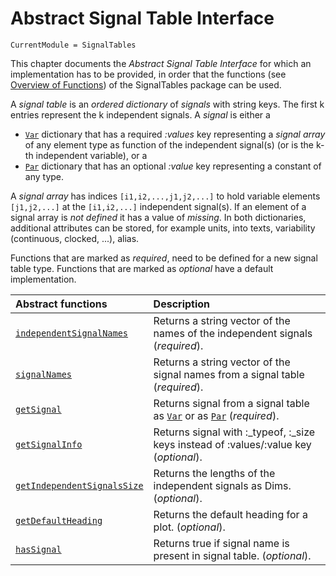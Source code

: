 # Abstract Signal Table Interface

```@meta
CurrentModule = SignalTables
```

This chapter documents the *Abstract Signal Table Interface* for which an implementation has to be provided,
in order that the functions (see [Overview of Functions](@ref)) of the SignalTables package can be used.

A *signal table* is an *ordered dictionary* of *signals* with string keys. The first k entries
represent the k independent signals. A *signal* is either a

- [`Var`](@ref) dictionary that has a required *:values* key representing a *signal array* of any element type 
  as function of the independent signal(s) (or is the k-th independent variable), or a
- [`Par`](@ref) dictionary that has an optional *:value* key representing a constant of any type.

A *signal array* has indices `[i1,i2,...,j1,j2,...]` to hold variable elements `[j1,j2,...]` 
at the `[i1,i2,...]` independent signal(s). If an element of a signal array is *not defined* 
it has a value of *missing*. In both dictionaries, additional attributes can be stored, 
for example units, into texts, variability (continuous, clocked, ...), alias. 

Functions that are marked as *required*, need to be defined for a new signal table type.
Functions that are marked as *optional* have a default implementation.

| Abstract functions                 | Description                                                                             |
|:-----------------------------------|:----------------------------------------------------------------------------------------|
| [`independentSignalNames`](@ref)   | Returns a string vector of the names of the independent signals (*required*).           |
| [`signalNames`](@ref)              | Returns a string vector of the signal names from a signal table (*required*).           |
| [`getSignal`](@ref)                | Returns signal from a signal table as [`Var`](@ref) or as [`Par`](@ref) (*required*).   |
| [`getSignalInfo`](@ref)            | Returns signal with :\_typeof, :\_size keys instead of :values/:value key (*optional*). |
| [`getIndependentSignalsSize`](@ref)| Returns the lengths of the independent signals as Dims. (*optional*).                   |
| [`getDefaultHeading`](@ref)        | Returns the default heading for a plot. (*optional*).                                   |
| [`hasSignal`](@ref)                | Returns true if signal name is present in signal table. (*optional*).                   |



